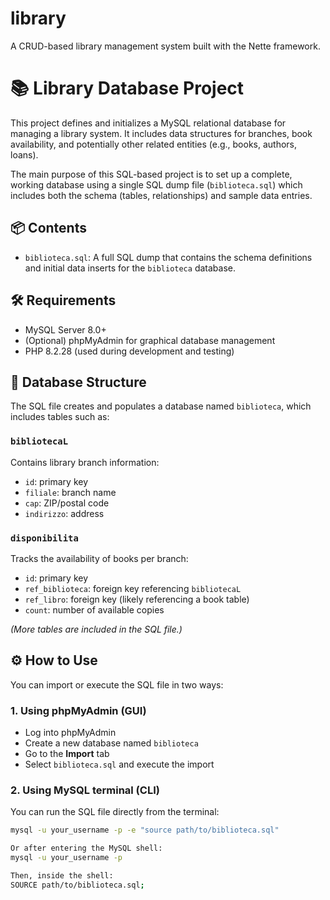 # library
A CRUD-based library management system built with the Nette framework.

# 📚 Library Database Project

This project defines and initializes a MySQL relational database for managing a library system. It includes data structures for branches, book availability, and potentially other related entities (e.g., books, authors, loans).

The main purpose of this SQL-based project is to set up a complete, working database using a single SQL dump file (`biblioteca.sql`) which includes both the schema (tables, relationships) and sample data entries.

## 📦 Contents

- `biblioteca.sql`: A full SQL dump that contains the schema definitions and initial data inserts for the `biblioteca` database.

## 🛠 Requirements

- MySQL Server 8.0+
- (Optional) phpMyAdmin for graphical database management
- PHP 8.2.28 (used during development and testing)

## 🧱 Database Structure

The SQL file creates and populates a database named `biblioteca`, which includes tables such as:

### `bibliotecaL`
Contains library branch information:
- `id`: primary key
- `filiale`: branch name
- `cap`: ZIP/postal code
- `indirizzo`: address

### `disponibilita`
Tracks the availability of books per branch:
- `id`: primary key
- `ref_biblioteca`: foreign key referencing `bibliotecaL`
- `ref_libro`: foreign key (likely referencing a book table)
- `count`: number of available copies

*(More tables are included in the SQL file.)*

## ⚙️ How to Use

You can import or execute the SQL file in two ways:

### 1. Using phpMyAdmin (GUI)

- Log into phpMyAdmin
- Create a new database named `biblioteca`
- Go to the **Import** tab
- Select `biblioteca.sql` and execute the import

### 2. Using MySQL terminal (CLI)

You can run the SQL file directly from the terminal:

```bash
mysql -u your_username -p -e "source path/to/biblioteca.sql"

Or after entering the MySQL shell:
mysql -u your_username -p

Then, inside the shell:
SOURCE path/to/biblioteca.sql;
